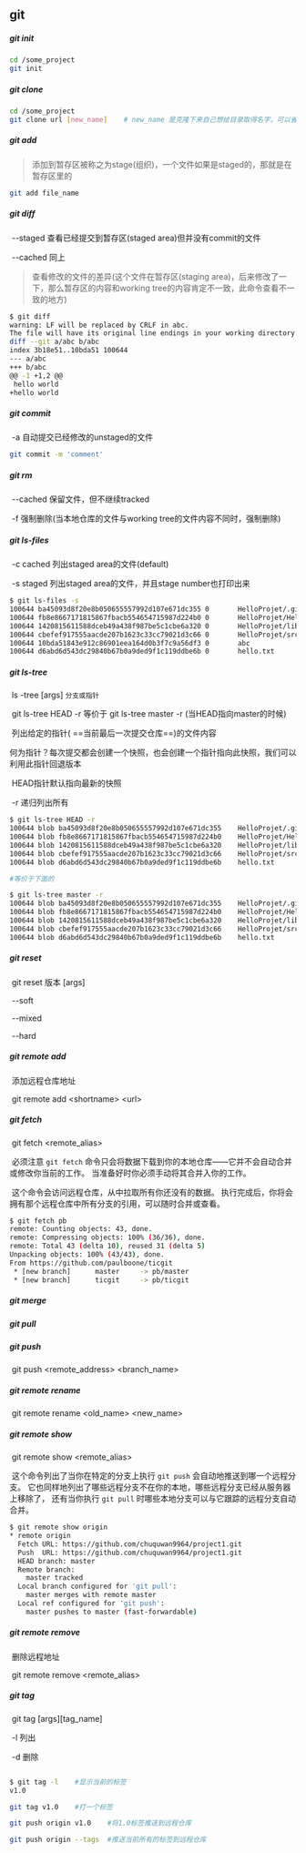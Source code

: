 ## git

##### git init

```bash
cd /some_project
git init 
```



##### git clone

```bash
cd /some_project
git clone url [new_name]	# new_name 是克隆下来自己想给目录取得名字，可以省略，默认就是克隆的项目的名字
```



##### git add

> 添加到暂存区被称之为stage(组织)，一个文件如果是staged的，那就是在暂存区里的

```bash
git add file_name
```



##### git diff

​	--staged	查看已经提交到暂存区(staged area)但并没有commit的文件

​	--cached	同上

> 查看修改的文件的差异(这个文件在暂存区(staging area)，后来修改了一下，那么暂存区的内容和working tree的内容肯定不一致，此命令查看不一致的地方)

```bash
$ git diff
warning: LF will be replaced by CRLF in abc.
The file will have its original line endings in your working directory.
diff --git a/abc b/abc
index 3b18e51..10bda51 100644
--- a/abc
+++ b/abc
@@ -1 +1,2 @@
 hello world
+hello world

```



##### git commit

​	-a	自动提交已经修改的unstaged的文件

```bash
git commit -m 'comment'
```



##### git rm

​	--cached	保留文件，但不继续tracked

​	-f			强制删除(当本地仓库的文件与working tree的文件内容不同时，强制删除)



##### git ls-files

​	-c 	cached		列出staged area的文件(default)

​	-s	staged 		列出staged area的文件，并且stage number也打印出来

```bash
$ git ls-files -s
100644 ba45093d8f20e8b050655557992d107e671dc355 0       HelloProjet/.gitignore
100644 fb8e8667171815867fbacb554654715987d224b0 0       HelloProjet/HelloProjet.iml
100644 1420815611588dceb49a438f987be5c1cbe6a320 0       HelloProjet/lib/junit-4.9.jar
100644 cbefef917555aacde207b1623c33cc79021d3c66 0       HelloProjet/src/Main.java
100644 10bda51843e912c86901eea164d0b3f7c9a56df3 0       abc
100644 d6abd6d543dc29840b67b0a9ded9f1c119ddbe6b 0       hello.txt
```



##### git ls-tree 

​	ls -tree [args] `分支或指针`	

​	 git ls-tree HEAD -r		等价于		 git ls-tree master -r	(当HEAD指向master的时候)

​	列出给定的指针(	==当前最后一次提交仓库==)的文件内容

​	何为指针？每次提交都会创建一个快照，也会创建一个指针指向此快照，我们可以利用此指针回退版本

​	HEAD指针默认指向最新的快照

​	-r	递归列出所有

```bash
$ git ls-tree HEAD -r
100644 blob ba45093d8f20e8b050655557992d107e671dc355    HelloProjet/.gitignore
100644 blob fb8e8667171815867fbacb554654715987d224b0    HelloProjet/HelloProjet.iml
100644 blob 1420815611588dceb49a438f987be5c1cbe6a320    HelloProjet/lib/junit-4.9.jar
100644 blob cbefef917555aacde207b1623c33cc79021d3c66    HelloProjet/src/Main.java
100644 blob d6abd6d543dc29840b67b0a9ded9f1c119ddbe6b    hello.txt

#等价于下面的

$ git ls-tree master -r
100644 blob ba45093d8f20e8b050655557992d107e671dc355    HelloProjet/.gitignore
100644 blob fb8e8667171815867fbacb554654715987d224b0    HelloProjet/HelloProjet.iml
100644 blob 1420815611588dceb49a438f987be5c1cbe6a320    HelloProjet/lib/junit-4.9.jar
100644 blob cbefef917555aacde207b1623c33cc79021d3c66    HelloProjet/src/Main.java
100644 blob d6abd6d543dc29840b67b0a9ded9f1c119ddbe6b    hello.txt

```



##### git reset

​	git reset 版本 [args]

​	--soft

​	--mixed

​	--hard

##### git remote add

​	添加远程仓库地址

​	git remote add 	\<shortname\>      \<url\>





##### git fetch

​	git fetch 	\<remote_alias\>

​	必须注意 	`git fetch` 命令只会将数据下载到你的本地仓库——它并不会自动合并或修改你当前的工作。 当准备好时你必须手动将其合并入你的工作。

​	这个命令会访问远程仓库，从中拉取所有你还没有的数据。 执行完成后，你将会拥有那个远程仓库中所有分支的引用，可以随时合并或查看。

```bash
$ git fetch pb
remote: Counting objects: 43, done.
remote: Compressing objects: 100% (36/36), done.
remote: Total 43 (delta 10), reused 31 (delta 5)
Unpacking objects: 100% (43/43), done.
From https://github.com/paulboone/ticgit
 * [new branch]      master     -> pb/master
 * [new branch]      ticgit     -> pb/ticgit
```



##### git merge

##### git pull

##### git push

​	git push 	\<remote_address\>	\<branch_name\>



##### git remote rename

​	git remote rename		\<old_name\>	\<new_name\>



##### git remote show 

​	git remote show \<remote_alias\>

​	这个命令列出了当你在特定的分支上执行 `git push` 会自动地推送到哪一个远程分支。 它也同样地列出了哪些远程分支不在你的本地，哪些远程分支已经从服务器上移除了， 还有当你执行 `git pull` 时哪些本地分支可以与它跟踪的远程分支自动合并。

```bash
$ git remote show origin
* remote origin
  Fetch URL: https://github.com/chuquwan9964/project1.git
  Push  URL: https://github.com/chuquwan9964/project1.git
  HEAD branch: master
  Remote branch:
    master tracked
  Local branch configured for 'git pull':
    master merges with remote master
  Local ref configured for 'git push':
    master pushes to master (fast-forwardable)
```



##### git remote remove

​	删除远程地址

​	git remote remove	\<remote_alias\>





##### git tag	

​	git tag 	\[args\][tag_name]

​	-l	列出

​	-d 	删除



```bash

$ git tag -l	#显示当前的标签
v1.0
```





```bash
git tag v1.0	#打一个标签
```



```bash
git push origin v1.0	#将1.0标签推送到远程仓库

git push origin --tags	#推送当前所有的标签到远程仓库
```



